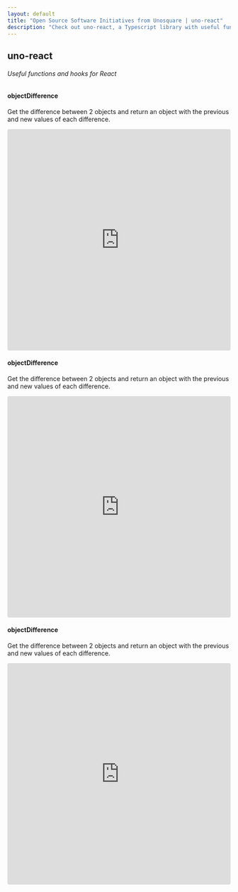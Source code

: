 ```yaml
---
layout: default
title: "Open Source Software Initiatives from Unosquare | uno-react"
description: "Check out uno-react, a Typescript library with useful functions and hooks for React"
---
```


<div class="container content-home">
<h2>uno-react</h2>
<h6>Useful functions and hooks for React</h6>
    <div class="col-12 mb-4">
        <h4 class="text-uppercase">objectDifference</h4>
          <p>
            Get the difference between 2 objects and return an object with the previous and new values of each difference.
          </p>
          <iframe
            src="https://codesandbox.io/embed/happy-albattani-q4okk?expanddevtools=1&fontsize=14&hidenavigation=1&theme=dark"
            style="width:100%; height:500px; border:0; border-radius: 4px; overflow:hidden;"
            title="Uno-JS/objectDifference"
            allow="geolocation; microphone; camera; midi; vr; accelerometer; gyroscope; payment; ambient-light-sensor; encrypted-media; usb"
            sandbox="allow-modals allow-forms allow-popups allow-scripts allow-same-origin"
          ></iframe>
      </div>
    <div class="col-12 mb-4">
        <h4 class="text-uppercase">objectDifference</h4>
          <p>
            Get the difference between 2 objects and return an object with the previous and new values of each difference.
          </p>
          <iframe
            src="https://codesandbox.io/embed/happy-albattani-q4okk?expanddevtools=1&fontsize=14&hidenavigation=1&theme=dark"
            style="width:100%; height:500px; border:0; border-radius: 4px; overflow:hidden;"
            title="Uno-JS/objectDifference"
            allow="geolocation; microphone; camera; midi; vr; accelerometer; gyroscope; payment; ambient-light-sensor; encrypted-media; usb"
            sandbox="allow-modals allow-forms allow-popups allow-scripts allow-same-origin"
          ></iframe>
      </div>
    <div class="col-12 mb-4">
        <h4 class="text-uppercase">objectDifference</h4>
          <p>
            Get the difference between 2 objects and return an object with the previous and new values of each difference.
          </p>
          <iframe
            src="https://codesandbox.io/embed/happy-albattani-q4okk?expanddevtools=1&fontsize=14&hidenavigation=1&theme=dark"
            style="width:100%; height:500px; border:0; border-radius: 4px; overflow:hidden;"
            title="Uno-JS/objectDifference"
            allow="geolocation; microphone; camera; midi; vr; accelerometer; gyroscope; payment; ambient-light-sensor; encrypted-media; usb"
            sandbox="allow-modals allow-forms allow-popups allow-scripts allow-same-origin"
        ></iframe>
  </div>
</div>
